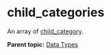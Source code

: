 # child\_categories

An array of [child\_category](r_child_category.md#).

**Parent topic:** [Data Types](../data_types/c_datatypes.md)

